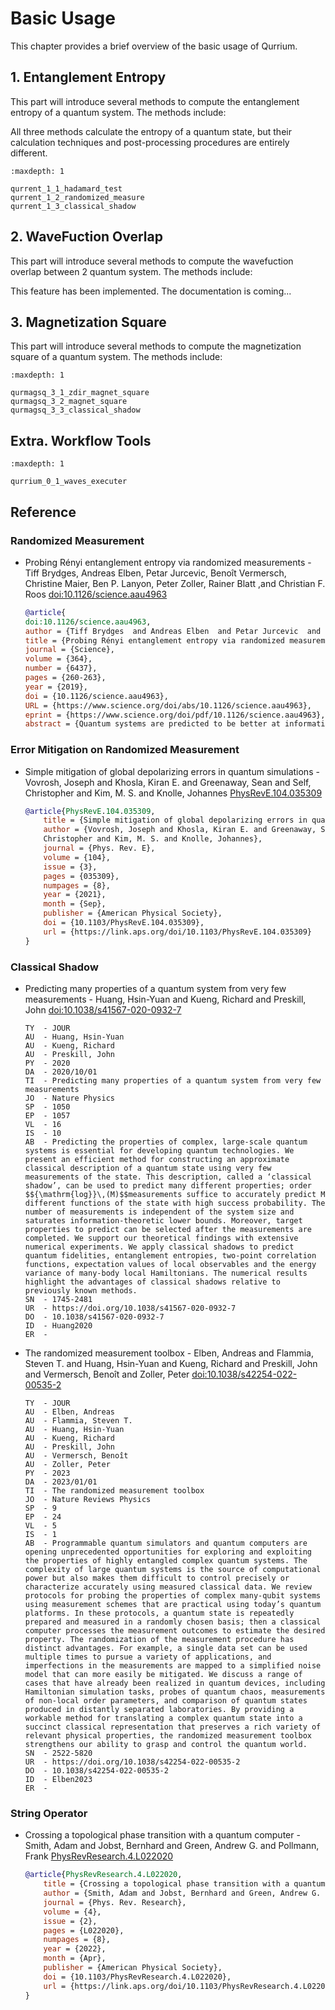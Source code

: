 # Basic Usage

This chapter provides a brief overview of the basic usage of Qurrium.

## 1. Entanglement Entropy

This part will introduce several methods to compute the entanglement entropy of a quantum system. The methods include:

All three methods calculate the entropy of a quantum state, but their calculation techniques and post-processing procedures are entirely different.

```{toctree}
:maxdepth: 1

qurrent_1_1_hadamard_test
qurrent_1_2_randomized_measure
qurrent_1_3_classical_shadow

```

## 2. WaveFuction Overlap

This part will introduce several methods to compute the wavefuction overlap between 2 quantum system. The methods include:

This feature has been implemented. The documentation is coming...

## 3. Magnetization Square

This part will introduce several methods to compute the magnetization square of a quantum system. The methods include:

```{toctree}
:maxdepth: 1

qurmagsq_3_1_zdir_magnet_square
qurmagsq_3_2_magnet_square
qurmagsq_3_3_classical_shadow

```

<!-- ## 4. String Operator

This part will introduce several methods to compute the order of string operator of a quantum system. The methods include:

This feature has been implemented. The documentation is coming... -->

## Extra. Workflow Tools

```{toctree}
:maxdepth: 1

qurrium_0_1_waves_executer
```

## Reference

### Randomized Measurement

- Probing Rényi entanglement entropy via randomized measurements - Tiff Brydges, Andreas Elben, Petar Jurcevic, Benoît Vermersch, Christine Maier, Ben P. Lanyon, Peter Zoller, Rainer Blatt ,and Christian F. Roos [doi:10.1126/science.aau4963](https://www.science.org/doi/abs/10.1126/science.aau4963)

  ```bibtex
  @article{
  doi:10.1126/science.aau4963,
  author = {Tiff Brydges  and Andreas Elben  and Petar Jurcevic  and Benoît Vermersch  and Christine Maier  and Ben P. Lanyon  and Peter Zoller  and Rainer Blatt  and Christian F. Roos },
  title = {Probing Rényi entanglement entropy via randomized measurements},
  journal = {Science},
  volume = {364},
  number = {6437},
  pages = {260-263},
  year = {2019},
  doi = {10.1126/science.aau4963},
  URL = {https://www.science.org/doi/abs/10.1126/science.aau4963},
  eprint = {https://www.science.org/doi/pdf/10.1126/science.aau4963},
  abstract = {Quantum systems are predicted to be better at information processing than their classical counterparts, and quantum entanglement is key to this superior performance. But how does one gauge the degree of entanglement in a system? Brydges et al. monitored the build-up of the so-called Rényi entropy in a chain of up to 10 trapped calcium ions, each of which encoded a qubit. As the system evolved, interactions caused entanglement between the chain and the rest of the system to grow, which was reflected in the growth of the Rényi entropy. Science, this issue p. 260 The buildup of entropy in an ion chain reflects a growing entanglement between the chain and its complement. Entanglement is a key feature of many-body quantum systems. Measuring the entropy of different partitions of a quantum system provides a way to probe its entanglement structure. Here, we present and experimentally demonstrate a protocol for measuring the second-order Rényi entropy based on statistical correlations between randomized measurements. Our experiments, carried out with a trapped-ion quantum simulator with partition sizes of up to 10 qubits, prove the overall coherent character of the system dynamics and reveal the growth of entanglement between its parts, in both the absence and presence of disorder. Our protocol represents a universal tool for probing and characterizing engineered quantum systems in the laboratory, which is applicable to arbitrary quantum states of up to several tens of qubits.}}
  ```

### Error Mitigation on Randomized Measurement

- Simple mitigation of global depolarizing errors in quantum simulations - Vovrosh, Joseph and Khosla, Kiran E. and Greenaway, Sean and Self, Christopher and Kim, M. S. and Knolle, Johannes [PhysRevE.104.035309](https://link.aps.org/doi/10.1103/PhysRevE.104.035309)

  ```bibtex
  @article{PhysRevE.104.035309,
      title = {Simple mitigation of global depolarizing errors in quantum simulations},
      author = {Vovrosh, Joseph and Khosla, Kiran E. and Greenaway, Sean and Self,
      Christopher and Kim, M. S. and Knolle, Johannes},
      journal = {Phys. Rev. E},
      volume = {104},
      issue = {3},
      pages = {035309},
      numpages = {8},
      year = {2021},
      month = {Sep},
      publisher = {American Physical Society},
      doi = {10.1103/PhysRevE.104.035309},
      url = {https://link.aps.org/doi/10.1103/PhysRevE.104.035309}
  }

  ```

### Classical Shadow

- Predicting many properties of a quantum system from very few measurements - Huang, Hsin-Yuan and Kueng, Richard and Preskill, John [doi:10.1038/s41567-020-0932-7](https://doi.org/10.1038/s41567-020-0932-7)

  ```ris
  TY  - JOUR
  AU  - Huang, Hsin-Yuan
  AU  - Kueng, Richard
  AU  - Preskill, John
  PY  - 2020
  DA  - 2020/10/01
  TI  - Predicting many properties of a quantum system from very few measurements
  JO  - Nature Physics
  SP  - 1050
  EP  - 1057
  VL  - 16
  IS  - 10
  AB  - Predicting the properties of complex, large-scale quantum systems is essential for developing quantum technologies. We present an efficient method for constructing an approximate classical description of a quantum state using very few measurements of the state. This description, called a ‘classical shadow’, can be used to predict many different properties; order $${\mathrm{log}}\,(M)$$measurements suffice to accurately predict M different functions of the state with high success probability. The number of measurements is independent of the system size and saturates information-theoretic lower bounds. Moreover, target properties to predict can be selected after the measurements are completed. We support our theoretical findings with extensive numerical experiments. We apply classical shadows to predict quantum fidelities, entanglement entropies, two-point correlation functions, expectation values of local observables and the energy variance of many-body local Hamiltonians. The numerical results highlight the advantages of classical shadows relative to previously known methods.
  SN  - 1745-2481
  UR  - https://doi.org/10.1038/s41567-020-0932-7
  DO  - 10.1038/s41567-020-0932-7
  ID  - Huang2020
  ER  -
  ```

- The randomized measurement toolbox - Elben, Andreas and Flammia, Steven T. and Huang, Hsin-Yuan and Kueng, Richard and Preskill, John and Vermersch, Benoît and Zoller, Peter [doi:10.1038/s42254-022-00535-2](https://doi.org/10.1038/s42254-022-00535-2)

  ```ris
  TY  - JOUR
  AU  - Elben, Andreas
  AU  - Flammia, Steven T.
  AU  - Huang, Hsin-Yuan
  AU  - Kueng, Richard
  AU  - Preskill, John
  AU  - Vermersch, Benoît
  AU  - Zoller, Peter
  PY  - 2023
  DA  - 2023/01/01
  TI  - The randomized measurement toolbox
  JO  - Nature Reviews Physics
  SP  - 9
  EP  - 24
  VL  - 5
  IS  - 1
  AB  - Programmable quantum simulators and quantum computers are opening unprecedented opportunities for exploring and exploiting the properties of highly entangled complex quantum systems. The complexity of large quantum systems is the source of computational power but also makes them difficult to control precisely or characterize accurately using measured classical data. We review protocols for probing the properties of complex many-qubit systems using measurement schemes that are practical using today’s quantum platforms. In these protocols, a quantum state is repeatedly prepared and measured in a randomly chosen basis; then a classical computer processes the measurement outcomes to estimate the desired property. The randomization of the measurement procedure has distinct advantages. For example, a single data set can be used multiple times to pursue a variety of applications, and imperfections in the measurements are mapped to a simplified noise model that can more easily be mitigated. We discuss a range of cases that have already been realized in quantum devices, including Hamiltonian simulation tasks, probes of quantum chaos, measurements of non-local order parameters, and comparison of quantum states produced in distantly separated laboratories. By providing a workable method for translating a complex quantum state into a succinct classical representation that preserves a rich variety of relevant physical properties, the randomized measurement toolbox strengthens our ability to grasp and control the quantum world. 
  SN  - 2522-5820
  UR  - https://doi.org/10.1038/s42254-022-00535-2
  DO  - 10.1038/s42254-022-00535-2
  ID  - Elben2023
  ER  -
  ```

### String Operator

- Crossing a topological phase transition with a quantum computer - Smith, Adam and Jobst, Bernhard and Green, Andrew G. and Pollmann, Frank [PhysRevResearch.4.L022020](https://link.aps.org/doi/10.1103/PhysRevResearch.4.L022020)

  ```bibtex
  @article{PhysRevResearch.4.L022020,
      title = {Crossing a topological phase transition with a quantum computer},
      author = {Smith, Adam and Jobst, Bernhard and Green, Andrew G. and Pollmann, Frank},
      journal = {Phys. Rev. Research},
      volume = {4},
      issue = {2},
      pages = {L022020},
      numpages = {8},
      year = {2022},
      month = {Apr},
      publisher = {American Physical Society},
      doi = {10.1103/PhysRevResearch.4.L022020},
      url = {https://link.aps.org/doi/10.1103/PhysRevResearch.4.L022020}
  }
  ```
